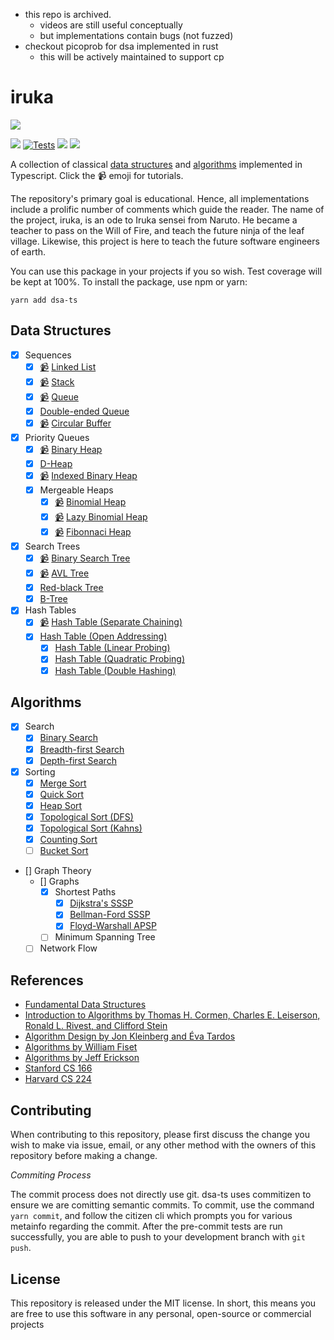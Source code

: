 - this repo is archived.
  - videos are still useful conceptually
  - but implementations contain bugs (not fuzzed)
- checkout picoprob for dsa implemented in rust
  - this will be actively maintained to support cp

# iruka
![](https://i.imgur.com/q6N56c9.png)

![](https://img.shields.io/npm/v/dsa-ts)
[![Tests](https://github.com/jeffzh4ng/dsa-ts/workflows/Tests/badge.svg)](https://github.com/jeffzh4ng/algorithms-and-data-structures/actions?query=branch%3Amaster++)
![](https://img.shields.io/codecov/c/github/jeffzh4ng/dsa-ts)
![](https://img.shields.io/github/license/jeffzh4ng/algorithms-and-data-structures)

A collection of classical [data structures](https://github.com/jeffzh4ng/dsa-ts#data-structures) and [algorithms](https://github.com/jeffzh4ng/dsa-ts#algorithms) implemented in Typescript. Click the 📹 emoji for tutorials.

The repository's primary goal is educational. Hence, all implementations include a prolific number of comments which guide the reader. The name of the project, iruka, is an ode to Iruka sensei from Naruto. He became a teacher to pass on the Will of Fire, and teach the future ninja of the leaf village. Likewise, this project is here to teach the future software engineers of earth.

You can use this package in your projects if you so wish. Test coverage will be kept at 100%. To install the package, use npm or yarn:

```
yarn add dsa-ts
```

## Data Structures
- [x] Sequences
  - [x] [📹](https://www.youtube.com/watch?v=oXXLFvtG6-Q&list=PLn4fTSbSpY5cL4_0MP83wq5khbmG3IKKd&index=5) [Linked List](https://github.com/jeffzh4ng/dsa-ts/blob/master/src/data-structures/sequences/linked-list/linked-list.ts)
  - [x] [📹](https://www.youtube.com/watch?v=7l4YHzc3iXU&list=PLn4fTSbSpY5cL4_0MP83wq5khbmG3IKKd&index=7) [Stack](https://github.com/jeffzh4ng/dsa-ts/tree/master/src/data-structures/sequences/stack/stack.ts)
  - [x] [📹](https://www.youtube.com/watch?v=E1I8IcKv_cQ&list=PLn4fTSbSpY5cL4_0MP83wq5khbmG3IKKd&index=9) [Queue](https://github.com/jeffzh4ng/dsa-ts/blob/master/src/data-structures/sequences/queue/queue.ts)
  - [x] [Double-ended Queue](https://github.com/jeffzh4ng/dsa-ts/blob/master/src/data-structures/sequences/queue/deque.ts)
  - [x] [📹](https://www.youtube.com/watch?v=39HHWATPcwY&list=PLn4fTSbSpY5cL4_0MP83wq5khbmG3IKKd&index=11) [Circular Buffer](https://github.com/jeffzh4ng/dsa-ts/blob/master/src/data-structures/sequences/circular-buffer/circular-buffer.ts)
- [x] Priority Queues
  - [x] [📹](https://www.youtube.com/watch?v=xpSa8YOqeWQ&list=PLn4fTSbSpY5cL4_0MP83wq5khbmG3IKKd&index=13) [Binary Heap](https://github.com/jeffzh4ng/dsa-ts/blob/master/src/data-structures/priority-queues/min-binary-heap.ts)
  - [x] [D-Heap](https://github.com/jeffzh4ng/dsa-ts/blob/master/src/data-structures/priority-queues/min-d-heap.ts)
  - [x] [📹](https://www.youtube.com/watch?v=TlYPo28sw9E) [Indexed Binary Heap](https://github.com/jeffzh4ng/dsa-ts/blob/master/src/data-structures/priority-queues/min-indexed-d-heap.ts)
  - [x] Mergeable Heaps
    - [x] [📹](https://www.youtube.com/watch?v=m8rsw3KfDKs&list=PLn4fTSbSpY5cL4_0MP83wq5khbmG3IKKd&index=17) [Binomial Heap](https://github.com/jeffzh4ng/algorithms-and-data-structures/blob/master/src/data-structures/priority-queues/mergeable-heaps/min-binomial-heap.ts)
    - [x] [📹](https://www.youtube.com/watch?v=-IOse-LEJtw&list=PLn4fTSbSpY5cL4_0MP83wq5khbmG3IKKd&index=19) [Lazy Binomial Heap](https://github.com/jeffzh4ng/algorithms-and-data-structures/blob/master/src/data-structures/priority-queues/mergeable-heaps/lazy-min-binomial-heap.ts)
    - [x] [📹](https://www.youtube.com/watch?v=E_AgyAI8lsc&list=PLn4fTSbSpY5cL4_0MP83wq5khbmG3IKKd&index=23) [Fibonnaci Heap](https://github.com/jeffzh4ng/algorithms-and-data-structures/blob/master/src/data-structures/priority-queues/mergeable-heaps/min-fibonacci-heap.ts)
- [x] Search Trees
  - [x] [📹](https://www.youtube.com/watch?v=zEOWjb7wDik&list=PLn4fTSbSpY5cL4_0MP83wq5khbmG3IKKd&index=24) [Binary Search Tree](https://github.com/jeffzh4ng/algorithms-and-data-structures/blob/master/src/data-structures/trees/binary-search-tree/index.ts)
  - [x] [📹](https://www.youtube.com/watch?v=ietVegtgG_s&list=PLn4fTSbSpY5cL4_0MP83wq5khbmG3IKKd&index=25) [AVL Tree](https://github.com/jeffzh4ng/algorithms-and-data-structures/blob/master/src/data-structures/trees/avl-tree/index.ts)
  - [x] [Red-black Tree](https://github.com/jeffzh4ng/algorithms-and-data-structures/blob/master/src/data-structures/trees/red-black-tree/index.ts)
  - [x] [B-Tree](https://github.com/jeffzh4ng/algorithms-and-data-structures/blob/master/src/data-structures/trees/b-tree/b-tree.ts)
- [x] Hash Tables
  - [x] [📹](https://www.youtube.com/watch?v=_lJFWYFroYs&list=PLn4fTSbSpY5cL4_0MP83wq5khbmG3IKKd&index=26) [Hash Table (Separate Chaining)](https://github.com/jeffzh4ng/algorithms-and-data-structures/blob/master/src/data-structures/hash-tables/hash-table-separate-chaining.ts)
  - [x] [Hash Table (Open Addressing)](https://github.com/jeffzh4ng/algorithms-and-data-structures/blob/master/src/data-structures/hash-tables/hash-table-open-addressing-base.ts)
    - [x] [Hash Table (Linear Probing)](https://github.com/jeffzh4ng/algorithms-and-data-structures/blob/master/src/data-structures/hash-tables/hash-table-linear-probing.ts)
    - [x] [Hash Table (Quadratic Probing)](https://github.com/jeffzh4ng/algorithms-and-data-structures/blob/master/src/data-structures/hash-tables/hash-table-quadratic-probing.ts)
    - [x] [Hash Table (Double Hashing)](https://github.com/jeffzh4ng/algorithms-and-data-structures/blob/master/src/data-structures/hash-tables/hash-table-double-hashing.ts)
    
## Algorithms
  - [x] Search
    - [x] [Binary Search](https://github.com/jeffzh4ng/dsa-ts/blob/master/src/algorithms/search/binary-search.ts)
    - [x] [Breadth-first Search](https://github.com/jeffzh4ng/dsa-ts/blob/master/src/algorithms/search/breadth-first-search.ts)
    - [x] [Depth-first Search](https://github.com/jeffzh4ng/dsa-ts/blob/master/src/algorithms/search/depth-first-search.ts)
  - [x] Sorting
    - [x] [Merge Sort](https://github.com/jeffzh4ng/dsa-ts/blob/master/src/algorithms/sort/merge-sort.ts)
    - [x] [Quick Sort](https://github.com/jeffzh4ng/dsa-ts/blob/master/src/algorithms/sort/quick-sort.ts)
    - [x] [Heap Sort](https://github.com/jeffzh4ng/dsa-ts/blob/master/src/algorithms/sort/heap-sort.ts)
    - [x] [Topological Sort (DFS)](https://github.com/jeffzh4ng/dsa-ts/blob/master/src/algorithms/sort/topological-sort-dfs.ts)
    - [x] [Topological Sort (Kahns)](https://github.com/jeffzh4ng/dsa-ts/blob/master/src/algorithms/sort/topological-sort-kahn.ts)
    - [x] [Counting Sort](https://github.com/jeffzh4ng/dsa-ts/blob/master/src/algorithms/sort/counting-sort.ts)
    - [ ] [Bucket Sort]()
  - [] Graph Theory
    - [] Graphs
      - [x] Shortest Paths
        - [x] [Dijkstra's SSSP](https://github.com/jeffzh4ng/dsa-ts/blob/master/src/algorithms/graphs/shortest-paths/dijkstras-shortest-path.ts)
        - [x] [Bellman-Ford SSSP](https://github.com/jeffzh4ng/dsa-ts/blob/master/src/algorithms/graphs/shortest-paths/bellman-ford-shortest-path.ts)
        - [x] [Floyd-Warshall APSP](https://github.com/jeffzh4ng/dsa-ts/blob/master/src/algorithms/graphs/shortest-paths/floyd-warshall-shortest-path.ts)
      - [ ] Minimum Spanning Tree
    - [ ] Network Flow
    
## References
- [Fundamental Data Structures](https://en.wikipedia.org/wiki/Book:Fundamental_Data_Structures)
- [Introduction to Algorithms by Thomas H. Cormen, Charles E. Leiserson, Ronald L. Rivest, and Clifford Stein](https://en.wikipedia.org/wiki/Introduction_to_Algorithms)
- [Algorithm Design by Jon Kleinberg and Éva Tardos](https://www.amazon.ca/Algorithm-Design-Jon-Kleinberg/dp/0321295358)
- [Algorithms by William Fiset](https://github.com/williamfiset/Algorithms)
- [Algorithms by Jeff Erickson](http://jeffe.cs.illinois.edu/teaching/algorithms/)
- [Stanford CS 166](https://web.stanford.edu/class/cs166/)
- [Harvard CS 224](https://www.youtube.com/playlist?list=PL2SOU6wwxB0uP4rJgf5ayhHWgw7akUWSf)

## Contributing
When contributing to this repository, please first discuss the change you wish to make via issue, email, or any other method with the owners of this repository before making a change.

*Commiting Process*

The commit process does not directly use git. dsa-ts uses commitizen to ensure we are comitting semantic commits. To commit, use the command `yarn commit`, and follow the citizen cli which prompts you for various metainfo regarding the commit. After the pre-commit tests are run successfully, you are able to push to your development branch with `git push`.

## License
This repository is released under the MIT license. In short, this means you are free to use this software in any personal, open-source or commercial projects
